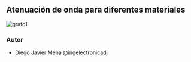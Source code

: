 ## Atenuación de onda para diferentes materiales
![grafo1]( "grafo1")

### Autor 
* Diego Javier Mena @ingelectronicadj 
